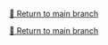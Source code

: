 [📄 Return to main branch](https://github.com/rhorn-rm-gh/rhorn-rm-app-project/blob/main/README-Main.md)





[📄 Return to main branch](https://github.com/rhorn-rm-gh/rhorn-rm-app-project/blob/main/README-Main.md)
